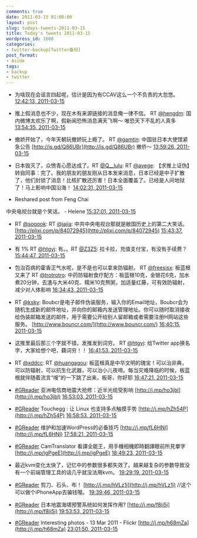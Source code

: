 ```yaml
---
comments: true
date: 2011-03-15 01:00:00
layout: post
slug: todays-tweets-2011-03-15
title: Today's tweets 2011-03-15
wordpress_id: 1688
categories:
- twitter-backup[Twitter备份]
post_format:
- Aside
tags:
- backup
- twitter
---
```





  * 为啥现在会谣言四起呢，估计是因为有CCAV这么一个不负责的大忽悠。 [12:42:13, 2011-03-15](http://twitter.com/gfrog/statuses/47517935106920448)





  * 推上假消息也不少，现在木有来源链接的消息俺一律不信。 RT [@hengdm](http://twitter.com/hengdm): 国内微博太欢乐了啊，假新闻恐怖消息满天飞啊～ 唯恐天下不乱的人真多 [13:54:35, 2011-03-15](http://twitter.com/gfrog/statuses/47536149765423104)





  * 撤娇开始了，今年天朝玩撤娇玩上瘾了。 RT [@gamtin](http://twitter.com/gamtin): 中国驻日本大使馆紧急公告 [http://is.gd/Q86UBr](http://is.gd/Q86UBr) 撤侨～ [13:59:26, 2011-03-15](http://twitter.com/gfrog/statuses/47537368873443328)





  * 日本毁灭了，众愤青心愿达成了。RT [@Q__lulu](http://twitter.com/Q__lulu): RT [@avege](http://twitter.com/avege): 【求推上证伪】转自同事：完了。我的朋友的朋友刚从日本发来消息，日本已经是中子扩散了，他们封锁了消息！比核扩散还厉害！日本全面覆盖了。已经是人间地狱了！马上影响中国沿海！ [14:02:31, 2011-03-15](http://twitter.com/gfrog/statuses/47538145591427073)





  * Reshared post from  Feng Chai



中央电视台就是个笑话。 - Helene [15:37:01, 2011-03-15](http://twitter.com/gfrog/statuses/47561926015856640)





  * RT [@sogook](http://twitter.com/sogook): RT [@jajia](http://twitter.com/jajia): 中共中央电视台那就是敝国历史上的第二大笑话。 [http://plixi.com/p/84072945](http://plixi.com/p/84072945) [15:43:37, 2011-03-15](http://twitter.com/gfrog/statuses/47563588252082176)





  * 有 1% RT [@htgyj](http://twitter.com/htgyj): 有。。RT [@Z3Z5](http://twitter.com/Z3Z5): 拉卡拉，充值支付宝，有没有手续费？ [15:44:47, 2011-03-15](http://twitter.com/gfrog/statuses/47563879760396288)





  * 包治百病的霍香正气水呢，是不是也可以拿来防辐射。 RT [@freesisx](http://twitter.com/freesisx): 板蓝根又来了 RT [@trotrotro](http://twitter.com/trotrotro): 中药防辐射食疗配方：板蓝根10克，金银花6克，加水煮20分钟，去渣与大米40克、糯米10克熬粥，加适量红藤，可有效防辐射，减少对人体影响 [16:34:43, 2011-03-15](http://twitter.com/gfrog/statuses/47576446830518272)





  * RT [@ksky](http://twitter.com/ksky): Boubcr是电子邮件伪装服务，输入你的Email地址，Boubcr会为随机生成新的邮件地址，并向你的邮箱内发送管理地址。你可以随时取消接收给伪装邮箱发送的邮件，用于需要公开给别人留邮箱或者需要注册H网站这些服务。 [http://www.bouncr.com/](http://www.bouncr.com/) [16:40:15, 2011-03-15](http://twitter.com/gfrog/statuses/47577841260429312)





  * 这推里最后那三个字就不错，发推发到词穷。 RT [@htgyj](http://twitter.com/htgyj): 给Twitter app换名字，大家给想个吧，藕词穷！！ [16:41:53, 2011-03-15](http://twitter.com/gfrog/statuses/47578251123630081)





  * RT [@xddcc](http://twitter.com/xddcc): RT [@huangagou](http://twitter.com/huangagou): 板蓝根真是中华文明的瑰宝！可以治非典，可以防辐射，可以抗生化武器，可以治小儿夜啼。每当灾难降临的时候，板蓝根就伴随着流言“嗖”的一下跳了出来，板哥，你好耶 [16:47:21, 2011-03-15](http://twitter.com/gfrog/statuses/47579627740340224)





  * [#GReader](http://search.twitter.com/search?q=%23GReader) 亚洲电信商地震大抢修：近半光缆受影响 [http://j.mp/ho3jbl](http://j.mp/ho3jbl) [16:53:03, 2011-03-15](http://twitter.com/gfrog/statuses/47581059000442880)





  * [#GReader](http://search.twitter.com/search?q=%23GReader) Touchegg : 让 Linux 也支持多点触摸手势 [http://j.mp/hZh54P](http://j.mp/hZh54P) [16:58:53, 2011-03-15](http://twitter.com/gfrog/statuses/47582529770893312)





  * [#GReader](http://search.twitter.com/search?q=%23GReader) 维护和加速WordPress的必备技巧 [http://j.mp/fL6HNl](http://j.mp/fL6HNl) [17:58:21, 2011-03-15](http://twitter.com/gfrog/statuses/47597494095454208)





  * [#GReader](http://search.twitter.com/search?q=%23GReader) CamTranslator 看譯全能王，用手機相機即時翻譯眼前所見單字 [http://j.mp/igPgeE](http://j.mp/igPgeE) [18:49:23, 2011-03-15](http://twitter.com/gfrog/statuses/47610335150088192)





  * 最近kvm变化太快了，记忆中的参数很多都失效了。越来越复杂的参数导致没有一个前端管理工具的话几乎就没法用kvm。 [19:29:19, 2011-03-15](http://twitter.com/gfrog/statuses/47620386858352641)





  * [#GReader](http://search.twitter.com/search?q=%23GReader) 剪刀、石头、布！ [http://j.mp/hVLz1i](http://j.mp/hVLz1i) //这个可以做个iPhoneApp去骗钱喔。 [19:39:46, 2011-03-15](http://twitter.com/gfrog/statuses/47623014673686528)





  * [#GReader](http://search.twitter.com/search?q=%23GReader) 日本地震海啸预警系统如何发挥作用? [http://j.mp/f8ii5i](http://j.mp/f8ii5i) [19:53:53, 2011-03-15](http://twitter.com/gfrog/statuses/47626568058667008)





  * [#GReader](http://search.twitter.com/search?q=%23GReader) Interesting photos - 13 Mar 2011 - Flickr [http://j.mp/h68mZa](http://j.mp/h68mZa) [23:01:50, 2011-03-15](http://twitter.com/gfrog/statuses/47673866805460992)





